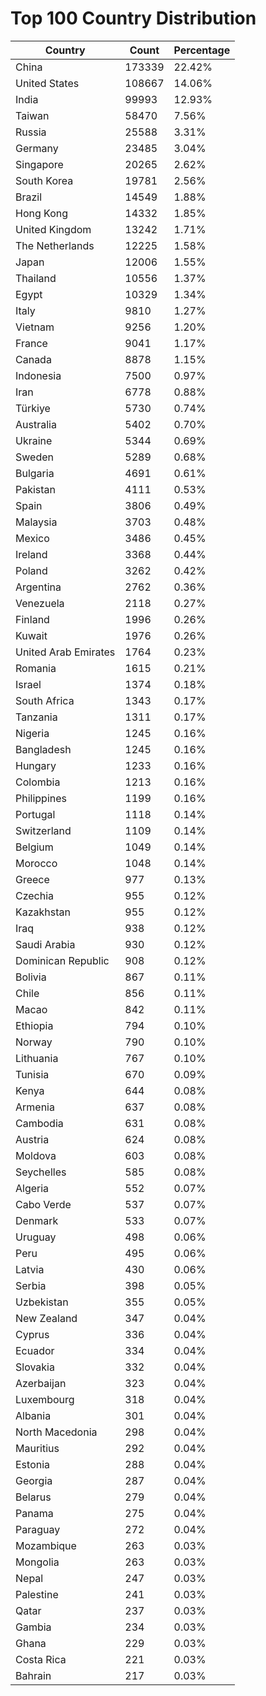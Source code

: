 # Top 100 Country Distribution
| Country | Count | Percentage |
|----|----|----|
| China | 173339 | 22.42% |
| United States | 108667 | 14.06% |
| India | 99993 | 12.93% |
| Taiwan | 58470 | 7.56% |
| Russia | 25588 | 3.31% |
| Germany | 23485 | 3.04% |
| Singapore | 20265 | 2.62% |
| South Korea | 19781 | 2.56% |
| Brazil | 14549 | 1.88% |
| Hong Kong | 14332 | 1.85% |
| United Kingdom | 13242 | 1.71% |
| The Netherlands | 12225 | 1.58% |
| Japan | 12006 | 1.55% |
| Thailand | 10556 | 1.37% |
| Egypt | 10329 | 1.34% |
| Italy | 9810 | 1.27% |
| Vietnam | 9256 | 1.20% |
| France | 9041 | 1.17% |
| Canada | 8878 | 1.15% |
| Indonesia | 7500 | 0.97% |
| Iran | 6778 | 0.88% |
| Türkiye | 5730 | 0.74% |
| Australia | 5402 | 0.70% |
| Ukraine | 5344 | 0.69% |
| Sweden | 5289 | 0.68% |
| Bulgaria | 4691 | 0.61% |
| Pakistan | 4111 | 0.53% |
| Spain | 3806 | 0.49% |
| Malaysia | 3703 | 0.48% |
| Mexico | 3486 | 0.45% |
| Ireland | 3368 | 0.44% |
| Poland | 3262 | 0.42% |
| Argentina | 2762 | 0.36% |
| Venezuela | 2118 | 0.27% |
| Finland | 1996 | 0.26% |
| Kuwait | 1976 | 0.26% |
| United Arab Emirates | 1764 | 0.23% |
| Romania | 1615 | 0.21% |
| Israel | 1374 | 0.18% |
| South Africa | 1343 | 0.17% |
| Tanzania | 1311 | 0.17% |
| Nigeria | 1245 | 0.16% |
| Bangladesh | 1245 | 0.16% |
| Hungary | 1233 | 0.16% |
| Colombia | 1213 | 0.16% |
| Philippines | 1199 | 0.16% |
| Portugal | 1118 | 0.14% |
| Switzerland | 1109 | 0.14% |
| Belgium | 1049 | 0.14% |
| Morocco | 1048 | 0.14% |
| Greece | 977 | 0.13% |
| Czechia | 955 | 0.12% |
| Kazakhstan | 955 | 0.12% |
| Iraq | 938 | 0.12% |
| Saudi Arabia | 930 | 0.12% |
| Dominican Republic | 908 | 0.12% |
| Bolivia | 867 | 0.11% |
| Chile | 856 | 0.11% |
| Macao | 842 | 0.11% |
| Ethiopia | 794 | 0.10% |
| Norway | 790 | 0.10% |
| Lithuania | 767 | 0.10% |
| Tunisia | 670 | 0.09% |
| Kenya | 644 | 0.08% |
| Armenia | 637 | 0.08% |
| Cambodia | 631 | 0.08% |
| Austria | 624 | 0.08% |
| Moldova | 603 | 0.08% |
| Seychelles | 585 | 0.08% |
| Algeria | 552 | 0.07% |
| Cabo Verde | 537 | 0.07% |
| Denmark | 533 | 0.07% |
| Uruguay | 498 | 0.06% |
| Peru | 495 | 0.06% |
| Latvia | 430 | 0.06% |
| Serbia | 398 | 0.05% |
| Uzbekistan | 355 | 0.05% |
| New Zealand | 347 | 0.04% |
| Cyprus | 336 | 0.04% |
| Ecuador | 334 | 0.04% |
| Slovakia | 332 | 0.04% |
| Azerbaijan | 323 | 0.04% |
| Luxembourg | 318 | 0.04% |
| Albania | 301 | 0.04% |
| North Macedonia | 298 | 0.04% |
| Mauritius | 292 | 0.04% |
| Estonia | 288 | 0.04% |
| Georgia | 287 | 0.04% |
| Belarus | 279 | 0.04% |
| Panama | 275 | 0.04% |
| Paraguay | 272 | 0.04% |
| Mozambique | 263 | 0.03% |
| Mongolia | 263 | 0.03% |
| Nepal | 247 | 0.03% |
| Palestine | 241 | 0.03% |
| Qatar | 237 | 0.03% |
| Gambia | 234 | 0.03% |
| Ghana | 229 | 0.03% |
| Costa Rica | 221 | 0.03% |
| Bahrain | 217 | 0.03% |
